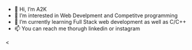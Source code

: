 - 👋 Hi, I’m A2K
- 👀 I’m interested in Web Develpment and Competitve programming
- 🌱 I’m currently learning Full Stack web development as well as C/C++
- 📫 You can reach me thorugh linkedin or instagram

<

